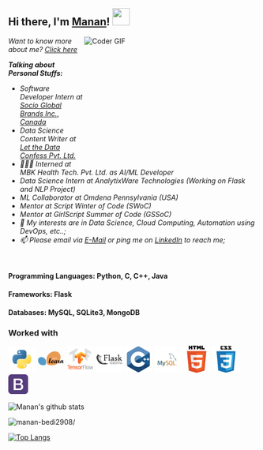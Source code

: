 ## Hi there, I'm [Manan](https://manan-bedi2908.github.io/final-portfolio/)! <img src="https://raw.githubusercontent.com/TheDudeThatCode/TheDudeThatCode/master/Assets/Hi.gif" width=35 height=35>


<img align="right" alt="Coder GIF" height=250 width=350 src="https://i.pinimg.com/originals/e4/26/70/e426702edf874b181aced1e2fa5c6cde.gif" />

<em> Want to know more about me? [Click here](https://manan-bedi2908.github.io/final-portfolio/) </em>
<em>
  
**Talking about Personal Stuffs:**
- Software Developer Intern at [Socio Global Brands Inc., Canada](https://www.edakshana.com/)
- Data Science Content Writer at [Let the Data Confess Pvt. Ltd.](https://www.letthedataconfess.com/)
- 👨🏽‍💻 Interned at MBK Health Tech. Pvt. Ltd. as AI/ML Developer
- Data Science Intern at AnalytixWare Technologies (Working on Flask and NLP Project)
- ML Collaborator at Omdena Pennsylvania (USA)
- Mentor at Script Winter of Code (SWoC)
- Mentor at GirlScript Summer of Code (GSSoC)
- 🤔 My interests are in Data Science, Cloud Computing, Automation using DevOps, etc..;
- 📫 Please email via [E-Mail](mailto:mananbedilps@gmail.com) or ping me on [LinkedIn](https://www.linkedin.com/in/manan-bedi-20a80a190/) to reach me;
<br/> 
</em>

#### Programming Languages: Python, C, C++, Java
#### Frameworks: Flask
#### Databases: MySQL, SQLite3, MongoDB



### Worked with 

<img src="https://raw.githubusercontent.com/github/explore/80688e429a7d4ef2fca1e82350fe8e3517d3494d/topics/python/python.png" width="55" height="55" alt="python" />   <img src="https://raw.githubusercontent.com/github/explore/80688e429a7d4ef2fca1e82350fe8e3517d3494d/topics/scikit-learn/scikit-learn.png" width="55" height="55" />   <img src="https://raw.githubusercontent.com/github/explore/80688e429a7d4ef2fca1e82350fe8e3517d3494d/topics/tensorflow/tensorflow.png" width="55" height="55" />   <img src="https://raw.githubusercontent.com/github/explore/80688e429a7d4ef2fca1e82350fe8e3517d3494d/topics/flask/flask.png" width="55" height="55" />   <img src="https://raw.githubusercontent.com/github/explore/80688e429a7d4ef2fca1e82350fe8e3517d3494d/topics/cpp/cpp.png" width="55" height="55" />     <img src="https://raw.githubusercontent.com/github/explore/80688e429a7d4ef2fca1e82350fe8e3517d3494d/topics/mysql/mysql.png" width="55" height="55" />   <img src="https://raw.githubusercontent.com/github/explore/80688e429a7d4ef2fca1e82350fe8e3517d3494d/topics/html/html.png" width="55" height="55" />   <img src="https://raw.githubusercontent.com/github/explore/80688e429a7d4ef2fca1e82350fe8e3517d3494d/topics/css/css.png" width="55" height="55" />    <img src="https://raw.githubusercontent.com/github/explore/80688e429a7d4ef2fca1e82350fe8e3517d3494d/topics/bootstrap/bootstrap.png" width="40" height="40" />


![Manan's github stats](https://github-readme-stats.vercel.app/api?username=manan-bedi2908&show_icons=true&theme=tokyonight)
<p align="left"> <img src=https://komarev.com/ghpvc/?username=manan-bedi2908 alt=manan-bedi2908/></p>


[![Top Langs](https://github-readme-stats.vercel.app/api/top-langs/?username=manan-bedi2908)](https://github.com/manan-bedi2908/github-readme-stats) 
